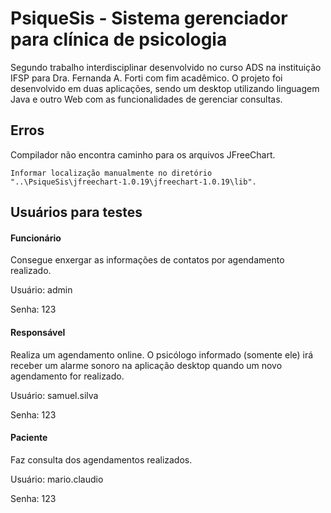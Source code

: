 <h1>PsiqueSis - Sistema gerenciador para clínica de psicologia</h1>
<p>Segundo trabalho interdisciplinar desenvolvido no curso ADS na instituição IFSP para Dra. Fernanda A. Forti com fim acadêmico. O projeto foi desenvolvido em duas aplicações, sendo um desktop utilizando linguagem Java e outro Web com as funcionalidades de gerenciar consultas.</p>
<h2>Erros</h2>
<p>Compilador não encontra caminho para os arquivos JFreeChart.</p>
<code>Informar localização manualmente no diretório "..\PsiqueSis\jfreechart-1.0.19\jfreechart-1.0.19\lib".</code>
<h2>Usuários para testes</h2>
<h4>Funcionário</h4>
<p>Consegue enxergar as informações de contatos por agendamento realizado.</p>
<p>Usuário: admin</p> 
<p>Senha: 123</p>

<h4>Responsável</h4>
<p>Realiza um agendamento online. O psicólogo informado (somente ele) irá receber um alarme sonoro na aplicação desktop quando um novo agendamento for realizado.</p>
<p>Usuário: samuel.silva</p>
<p>Senha: 123</p>

<h4>Paciente</h4>
<p>Faz consulta dos agendamentos realizados.</p>
<p>Usuário: mario.claudio</p>
<p>Senha: 123</p>
